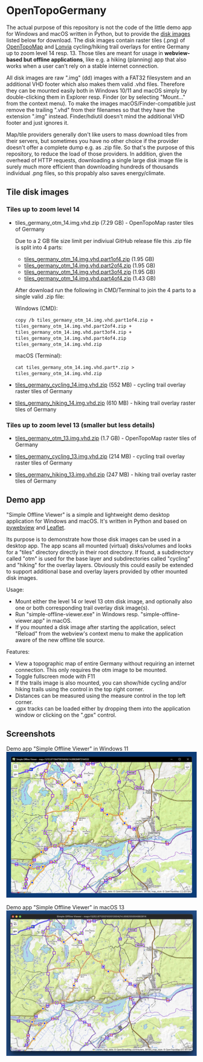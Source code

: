 # OpenTopoGermany

The actual purpose of this repository is not the code of the little demo app for Windows and macOS written in Python, but to provide the [disk images](https://github.com/59de44955ebd/OpenTopoGermany/releases/tag/disk_images) listed below for download. The disk images contain raster tiles (.png) of [OpenTopoMap](https://opentopomap.org/) and [Lonvia](https://github.com/waymarkedtrails) cycling/hiking trail overlays for entire Germany up to zoom level 14 resp. 13. Those tiles are meant for usage in **webview-based but offline applications**, like e.g. a hiking (planning) app that also works when a user can't rely on a stable internet connection.

All disk images are raw ".img" (dd) images with a FAT32 filesystem and an additional VHD footer which also makes them valid .vhd files. Therefore they can be mounted easily both in Windows 10/11 and macOS simply by double-clicking them in Explorer resp. Finder (or by selecting "Mount..." from the context menu). To make the images macOS/Finder-compatible just remove the trailing ".vhd" from their filenames so that they have the extension ".img" instead. Finder/hdiutil doesn't mind the additional VHD footer and just ignores it.

Map/tile providers generally don't like users to mass download tiles from their servers, but sometimes you have no other choice if the provider doesn't offer a complete dump e.g. as .zip file. So that's the purpose of this repository, to reduce the load of those providers. In addition, given the overhead of HTTP requests, downloading a single large disk image file is surely much more efficient than downloading hundreds of thousands individual .png files, so this propably also saves energy/climate.

## Tile disk images

### Tiles up to zoom level 14

- tiles_germany_otm_14.img.vhd.zip (7.29 GB) - OpenTopoMap raster tiles of Germany 

  Due to a 2 GB file size limit per indiviual GitHub release file this .zip file is split into 4 parts:

  - [tiles_germany_otm_14.img.vhd.part1of4.zip](https://github.com/59de44955ebd/OpenTopoGermany/releases/download/disk_images/tiles_germany_otm_14.img.vhd.part1of4.zip) (1.95 GB)
  - [tiles_germany_otm_14.img.vhd.part2of4.zip](https://github.com/59de44955ebd/OpenTopoGermany/releases/download/disk_images/tiles_germany_otm_14.img.vhd.part2of4.zip) (1.95 GB)
  - [tiles_germany_otm_14.img.vhd.part3of4.zip](https://github.com/59de44955ebd/OpenTopoGermany/releases/download/disk_images/tiles_germany_otm_14.img.vhd.part3of4.zip) (1.95 GB)
  - [tiles_germany_otm_14.img.vhd.part4of4.zip](https://github.com/59de44955ebd/OpenTopoGermany/releases/download/disk_images/tiles_germany_otm_14.img.vhd.part4of4.zip) (1.43 GB)

  After download run the following in CMD/Terminal to join the 4 parts to a single valid .zip file:


  Windows (CMD):
  ```
  copy /b tiles_germany_otm_14.img.vhd.part1of4.zip + tiles_germany_otm_14.img.vhd.part2of4.zip + tiles_germany_otm_14.img.vhd.part3of4.zip + tiles_germany_otm_14.img.vhd.part4of4.zip tiles_germany_otm_14.img.vhd.zip
  ```

  macOS (Terminal):
  ```
  cat tiles_germany_otm_14.img.vhd.part*.zip > tiles_germany_otm_14.img.vhd.zip
  ```
- [tiles_germany_cycling_14.img.vhd.zip](https://github.com/59de44955ebd/OpenTopoGermany/releases/download/disk_images/tiles_germany_cycling_14.img.vhd.zip) (552 MB) - cycling trail overlay raster tiles of Germany

- [tiles_germany_hiking_14.img.vhd.zip](https://github.com/59de44955ebd/OpenTopoGermany/releases/download/disk_images/tiles_germany_hiking_14.img.vhd.zip) (610 MB) - hiking trail overlay raster tiles of Germany

### Tiles up to zoom level 13 (smaller but less details)

- [tiles_germany_otm_13.img.vhd.zip](https://github.com/59de44955ebd/OpenTopoGermany/releases/download/disk_images/tiles_germany_otm_13.img.vhd.zip) (1.7 GB) - OpenTopoMap raster tiles of Germany 

- [tiles_germany_cycling_13.img.vhd.zip](https://github.com/59de44955ebd/OpenTopoGermany/releases/download/disk_images/tiles_germany_cycling_13.img.vhd.zip) (214 MB) - cycling trail overlay raster tiles of Germany

- [tiles_germany_hiking_13.img.vhd.zip](https://github.com/59de44955ebd/OpenTopoGermany/releases/download/disk_images/tiles_germany_hiking_13.img.vhd.zip) (247 MB) - hiking trail overlay raster tiles of Germany

## Demo app

"Simple Offline Viewer" is a simple and lightweight demo desktop application for Windows and macOS. It's written in Python and based on [pywebview](https://github.com/r0x0r/pywebview) and [Leaflet](https://leafletjs.com/).

Its purpose is to demonstrate how those disk images can be used in a desktop app. The app scans all mounted (virtual) disks/volumes and looks for a "tiles" directory directly in their root directory. If found, a subdirectory called "otm" is used for the base layer and subdirectories called "cycling" and "hiking" for the overlay layers. Obviously this could easily be extended to support additional base and overlay layers provided by other mounted disk images.

Usage:

- Mount either the level 14 or level 13 otm disk image, and optionally also one or both corresponding trail overlay disk image(s).
- Run "simple-offline-viewer.exe" in Windows resp. "simple-offline-viewer.app" in macOS.
- If you mounted a disk image after starting the application, select "Reload" from the webview's context menu to make the application aware of the new offline tile source.

Features:

- View a topographic map of entire Germany without requiring an internet connection. This only requires the otm image to be mounted.
- Toggle fullscreen mode with F11
- If the trails image is also mounted, you can show/hide cycling and/or hiking trails using the control in the top right corner.
- Distances can be measured using the measure control in the top left corner.
- .gpx tracks can be loaded either by dropping them into the application window or clicking on the ".gpx" control.

## Screenshots

Demo app "Simple Offline Viewer" in Windows 11   
![](screenshots/viewer-windows-11.jpg)

Demo app "Simple Offline Viewer" in macOS 13   
![](screenshots/viewer-macos-13.jpg)
